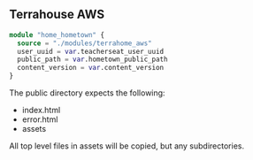 ##  Terrahouse AWS

```tf
module "home_hometown" {
  source = "./modules/terrahome_aws"
  user_uuid = var.teacherseat_user_uuid
  public_path = var.hometown_public_path
  content_version = var.content_version
}
```
The public directory expects the following:
- index.html
- error.html
- assets

All top level files in assets will be copied, but any subdirectories.
